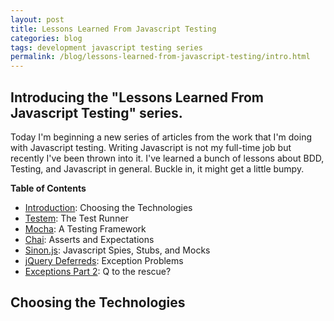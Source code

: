 ```yaml
---
layout: post
title: Lessons Learned From Javascript Testing
categories: blog
tags: development javascript testing series
permalink: /blog/lessons-learned-from-javascript-testing/intro.html
---
```


Introducing the "Lessons Learned From Javascript Testing" series.
-----------------------------------------------------------------

Today I'm beginning a new series of articles from the work that I'm doing with Javascript testing.  Writing Javascript is not my full-time job but recently I've been thrown into it.  I've learned a bunch of lessons about BDD, Testing, and Javascript in general.  Buckle in, it might get a little bumpy.

**Table of Contents**

* [Introduction][1]: Choosing the Technologies
* [Testem][2]: The Test Runner
* [Mocha][3]: A Testing Framework
* [Chai][4]: Asserts and Expectations
* [Sinon.js][5]: Javascript Spies, Stubs, and Mocks
* [jQuery Deferreds][6]: Exception Problems
* [Exceptions Part 2][7]: Q to the rescue?

Choosing the Technologies
-------------------------

[1]: /blog/lessons-learned-from-javascript-testing/intro.html
[2]: /blog/lessons-learned-from-javascript-testing/testem.html
[3]: /blog/lessons-learned-from-javascript-testing/mocha.html
[4]: /blog/lessons-learned-from-javascript-testing/chai.html
[5]: /blog/lessons-learned-from-javascript-testing/sinon.html
[6]: /blog/lessons-learned-from-javascript-testing/jquery.html
[7]: /blog/lessons-learned-from-javascript-testing/q.html
